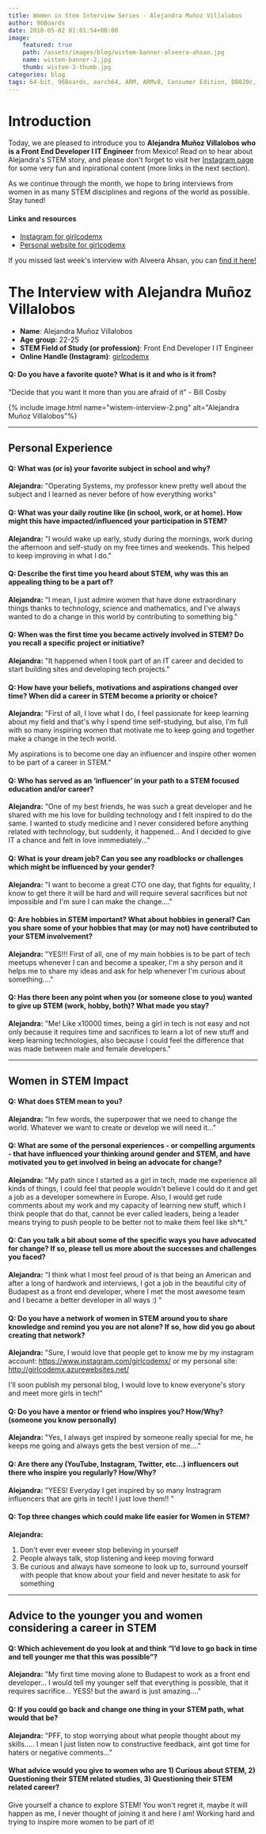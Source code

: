```yaml
---
title: Women in Stem Interview Series - Alejandra Muñoz Villalobos
author: 96Boards
date: 2018-05-02 01:01:54+00:00
image:
    featured: true
    path: /assets/images/blog/wistem-banner-alveera-ahsan.jpg
    name: wistem-banner-2.jpg
    thumb: wistem-3-thumb.jpg
categories: blog
tags: 64-bit, 96Boards, aarch64, ARM, ARMv8, Consumer Edition, DB820c, Rock960, Hikey960, enterprise edition, product, single board computer, linaro, linux, open source, openhours, robert wolff, podcast, technology, tech, computer, hardware, software, women in stem, stem, robert wolff
---
```


# Introduction

Today, we are pleased to introduce you to **Alejandra Muñoz Villalobos who is a Front End Developer I IT Engineer** from Mexico! Read on to hear about Alejandra's STEM story, and please don't forget to visit her [Instagram page](https://www.instagram.com/girlcodemx/) for some very fun and inpirational content (more links in the next section). 

As we continue through the month, we hope to bring interviews from women in as many STEM disciplines and regions of the world as possible. Stay tuned!

#### Links and resources

- [Instagram for girlcodemx](https://www.instagram.com/girlcodemx/) 
- [Personal website for girlcodemx](http://girlcodemx.azurewebsites.net/)

If you missed last week's interview with Alveera Ahsan, you can [find it here!](https://www.96boards.org/blog/wistem-01/)

# The Interview with Alejandra Muñoz Villalobos

- **Name**: Alejandra Muñoz Villalobos
- **Age group**: 22-25
- **STEM Field of Study (or profession)**: Front End Developer I IT Engineer
- **Online Handle (Instagram)**: [girlcodemx](https://www.instagram.com/girlcodemx/) 

#### Q: Do you have a favorite quote? What is it and who is it from?

"Decide that you want it more than you are afraid of it" - Bill Cosby

{% include image.html name="wistem-interview-2.png" alt="Alejandra Muñoz Villalobos"%}

***

## Personal Experience

#### Q: What was (or is) your favorite subject in school and why?

**Alejandra:** "Operating Systems, my professor knew pretty well about the subject and I learned as never before of how everything works"

#### Q: What was your daily routine like (in school, work, or at home). How might this have impacted/influenced your participation in STEM?

**Alejandra:** "I would wake up early, study during the mornings, work during the afternoon and self-study on my free times and weekends. This helped to keep improving in what I do."

#### Q: Describe the first time you heard about STEM, why was this an appealing thing to be a part of?

**Alejandra:** "I mean, I just admire women that have done extraordinary things thanks to technology, science and mathematics, and I've always wanted to do a change in this world by contributing to something big."

#### Q: When was the first time you became actively involved in STEM? Do you recall a specific project or initiative?

**Alejandra:** "It happened when I took part of an IT career and decided to start building sites and developing tech projects."

#### Q: How have your beliefs, motivations and aspirations changed over time? When did a career in STEM become a priority or choice?

**Alejandra:** "First of all, I love what I do, I feel passionate for keep learning about my field and that's why I spend time self-studying, but also, I'm full with so many inspiring women that motivate me to keep going and together make a change in the tech world. 

My aspirations is to become one day an influencer and inspire other women to be part of a career in STEM."

#### Q: Who has served as an ‘influencer’ in your path to a STEM focused education and/or career?

**Alejandra:** "One of my best friends, he was such a great developer and he shared with me his love for building technology and I felt inspired to do the same. I wanted to study medicine and I never considered before anything related with technology, but suddenly, it happened... And I decided to give IT a chance and felt in love inmmediately..."

#### Q: What is your dream job? Can you see any roadblocks or challenges which might be influenced by your gender?

**Alejandra:** "I want to become a great CTO one day, that fights for equality, I know to get there it will be hard and will require several sacrifices but not impossible and I'm sure I can make the change...."

#### Q: Are hobbies in STEM important? What about hobbies in general? Can you share some of your hobbies that may (or may not) have contributed to your STEM involvement?

**Alejandra:** "YES!!! First of all, one of my main hobbies is to be part of tech meetups whenever I can and become a speaker, I'm a shy person and it helps me to share my ideas and ask for help whenever I'm curious about something...."

#### Q: Has there been any point when you (or someone close to you) wanted to give up STEM (work, hobby, both)? What made you stay?

**Alejandra:** "Me! Like x10000 times, being a girl in tech is not easy and not only because it requires time and sacrifices to learn a lot of new stuff and keep learning technologies, also because I could feel the difference that was made between male and female developers."

***

## Women in STEM Impact

#### Q: What does STEM mean to you?

**Alejandra:** "In few words, the superpower that we need to change the world. Whatever we want to create or develop we will need it..."

#### Q: What are some of the personal experiences - or compelling arguments - that have influenced your thinking around gender and STEM, and have motivated you to get involved in being an advocate for change?

**Alejandra:** "My path since I started as a girl in tech, made me experience all kinds of things, I could feel that people wouldn't believe I could do it and get a job as a developer somewhere in Europe. Also, I would get rude comments about my work and my capacity of learning new stuff, which I think people that do that, cannot be ever called leaders, being a leader means trying to push people to be better not to make them feel like sh*t."

#### Q: Can you talk a bit about some of the specific ways you have advocated for change? If so, please tell us more about the successes and challenges you faced?

**Alejandra:** "I think what I most feel proud of is that being an American and after a long of hardwork and interviews, I got a job in the beautiful city of Budapest as a front end developer, where I met the most awesome team and I became a better developer in all ways :) "

#### Q: Do you have a network of women in STEM around you to share knowledge and remind you you are not alone? If so, how did you go about creating that network?

**Alejandra:** "Sure, I would love that people get to know me by my instagram account: https://www.instagram.com/girlcodemx/ or my personal site: http://girlcodemx.azurewebsites.net/

I'll soon publish my personal blog, I would love to know everyone's story and meet more girls in tech!"

#### Q: Do you have a mentor or friend who inspires you? How/Why? (someone you know personally)

**Alejandra:** "Yes, I always get inspired by someone really special for me, he keeps me going and always gets the best version of me...."

#### Q: Are there any (YouTube, Instagram, Twitter, etc...) influencers out there who inspire you regularly? How/Why?

**Alejandra:** "YEES! Everyday I get inspired by so many Instragram influencers that are girls in tech! I just love them!! "

#### Q: Top three changes which could make life easier for Women in STEM?

**Alejandra:** 

1. Don't ever ever eveeer stop believing in yourself
2. People always talk, stop listening and keep moving forward
3. Be curious and always have someone to look up to, surround yourself with people that know about your field and never hesitate to ask for something

***

## Advice to the younger you and women considering a career in STEM

#### Q: Which achievement do you look at and think “I’d love to go back in time and tell younger me that this was possible”?

**Alejandra:** "My first time moving alone to Budapest to work as a front end developer... 
I would tell my younger self that everything is possible, that it requires sacrifice... YESS! but the award is just amazing...."

#### Q: If you could go back and change one thing in your STEM path, what would that be?

**Alejandra:** "PFF, to stop worrying about what people thought about my skills..... I mean I just listen now to constructive feedback, aint got time for haters or negative comments..."

#### What advice would you give to women who are 1) Curious about STEM, 2) Questioning their STEM related studies, 3) Questioning their STEM related career?

Give yourself a chance to explore STEM! You won't regret it, maybe it will happen as me, I never thought of joining it and here I am! Working hard and trying to inspire more women to be part of it!